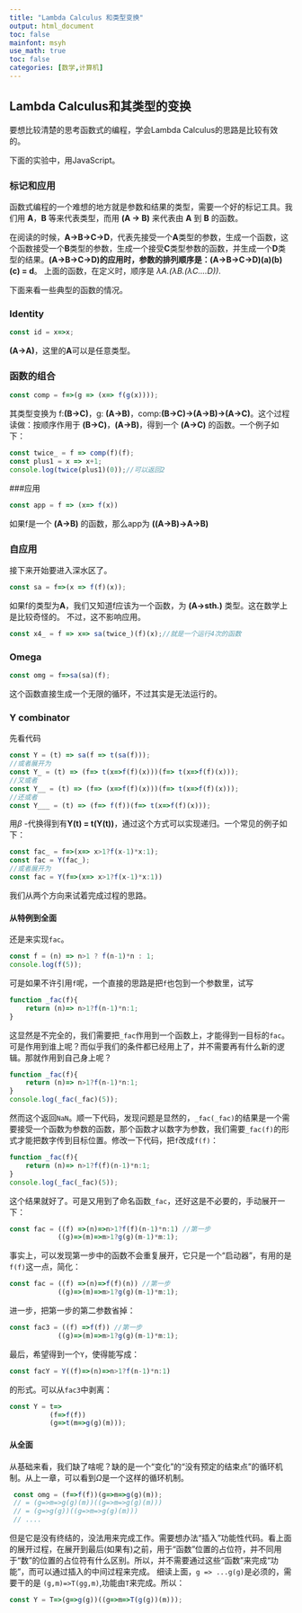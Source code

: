 ```yaml
---
title: "Lambda Calculus 和类型变换"
output: html_document
toc: false
mainfont: msyh
use_math: true
toc: false
categories: [数学,计算机]
---
```

<meta http-equiv='Content-Type' content='text/html; charset=utf-8' />


## Lambda Calculus和其类型的变换
要想比较清楚的思考函数式的编程，学会Lambda Calculus的思路是比较有效的。


下面的实验中，用JavaScript。

### 标记和应用
函数式编程的一个难想的地方就是参数和结果的类型，需要一个好的标记工具。我们用 **A**，**B** 等来代表类型，而用 **(A -> B)** 来代表由 **A** 到 **B** 的函数。

在阅读的时候，**A->B->C->D**，代表先接受一个**A**类型的参数，生成一个函数，这个函数接受一个**B**类型的参数，生成一个接受**C**类型参数的函数，并生成一个**D**类型的结果。**(A->B->C->D)**的应用时，参数的排列顺序是：**(A->B->C->D)(a)(b)(c) = d**。
上面的函数，在定义时，顺序是 *$\lambda A. (\lambda B. (\lambda C.  ...D ))$*.

下面来看一些典型的函数的情况。

### Identity
``` javascript
const id = x=>x;
```
**(A->A)**，这里的**A**可以是任意类型。

### 函数的组合
``` javascript
const comp = f=>(g => (x=> f(g(x))));
```
其类型变换为 f:**(B->C)**，g: **(A->B)**，comp:**(B->C)->(A->B)->(A->C)**。这个过程读做：按顺序作用于 **(B->C)**，**(A->B)**，得到一个 **(A->C)** 的函数。一个例子如下：
``` javascript
const twice_ = f => comp(f)(f);
const plus1 = x => x+1;
console.log(twice(plus1)(0));//可以返回2
```

###应用
``` javascript
const app = f => (x=> f(x))
```
如果f是一个 **(A->B)** 的函数，那么app为 **((A->B)->A->B)**

### 自应用
接下来开始要进入深水区了。
```javascript
const sa = f=>(x => f(f)(x));
```
如果f的类型为**A**，我们又知道f应该为一个函数，为 **(A->sth.)** 类型。这在数学上是比较奇怪的。
不过，这不影响应用。
``` javascript
const x4_ = f => x=> sa(twice_)(f)(x);//就是一个运行4次的函数
```

### Omega
``` javascript
const omg = f=>sa(sa)(f);
```
这个函数直接生成一个无限的循环，不过其实是无法运行的。

### Y combinator
先看代码
``` javascript
const Y = (t) => sa(f => t(sa(f)));
//或者展开为
const Y_ = (t) => (f=> t(x=>f(f)(x)))(f=> t(x=>f(f)(x)));
//又或者
const Y__ = (t) => (f=> (x=>f(f)(x)))(f=> t(x=>f(f)(x)));
//还或者
const Y___ = (t) => (f=> f(f))(f=> t(x=>f(f)(x)));
```
用$\beta$ -代换得到有**Y(t) = t(Y(t))**，通过这个方式可以实现递归。一个常见的例子如下：
``` javascript
const fac_ = f=>(x=> x>1?f(x-1)*x:1);
const fac = Y(fac_);
//或者展开为
const fac = Y(f=>(x=> x>1?f(x-1)*x:1))
```
我们从两个方向来试着完成过程的思路。

#### 从特例到全面
还是来实现`fac`。
``` javascript
const f = (n) => n>1 ? f(n-1)*n : 1;
console.log(f(5));
```
可是如果不许引用`f`呢，一个直接的思路是把`f`也包到一个参数里，试写
``` javascript
function _fac(f){
    return (n)=> n>1?f(n-1)*n:1;
}
```
这显然是不完全的，我们需要把`_fac`作用到一个函数上，才能得到一目标的`fac`。可是作用到谁上呢？而似乎我们的条件都已经用上了，并不需要再有什么新的逻辑。那就作用到自己身上呢？
``` javascript
function _fac(f){
    return (n)=> n>1?f(n-1)*n:1;
}
console.log(_fac(_fac)(5));
```
然而这个返回`NaN`。顺一下代码，发现问题是显然的，`_fac(_fac)`的结果是一个需要接受一个函数为参数的函数，那个函数才以数字为参数，我们需要`_fac(f)`的形式才能把数字传到目标位置。修改一下代码，把`f`改成`f(f)`：
``` javascript
function _fac(f){
    return (n)=> n>1?f(f)(n-1)*n:1;
}
console.log(_fac(_fac)(5));
```
这个结果就好了。可是又用到了命名函数`_fac`，还好这是不必要的，手动展开一下：
``` javascript
const fac = ((f) =>(n)=>n>1?f(f)(n-1)*n:1) //第一步
            ((g)=>(m)=>m>1?g(g)(m-1)*m:1);
```            
事实上，可以发现第一步中的函数不会重复展开，它只是一个“启动器”，有用的是`f(f)`这一点，简化：
``` javascript
const fac = ((f) =>(n)=>f(f)(n)) //第一步
            ((g)=>(m)=>m>1?g(g)(m-1)*m:1);
```
进一步，把第一步的第二参数省掉：
``` javascript
const fac3 = ((f) =>f(f)) //第一步
            ((g)=>(m)=>m>1?g(g)(m-1)*m:1);
```
最后，希望得到一个`Y`，使得能写成：
``` javascript
const facY = Y((f)=>(n)=>n>1?f(n-1)*n:1)
```
的形式。可以从`fac3`中剥离：
``` javascript
const Y = t=>
          (f=>f(f))
          (g=>t(m=>g(g)(m)));
```

#### 从全面
从基础来看，我们缺了啥呢？缺的是一个“变化”的“没有预定的结束点”的循环机制。从上一章，可以看到$\Omega$是一个这样的循环机制。
``` javascript
 const omg = (f=>f(f))(g=>m=>g(g)(m));
 // = (g=>m=>g(g)(m))((g=>m=>g(g)(m)))
 // = (g=>g(g))((g=>m=>g(g)(m)))
 // ....
```
但是它是没有终结的，没法用来完成工作。需要想办法“插入”功能性代码。看上面的展开过程，在展开到最后(如果有)之前，用于“函数”位置的占位符，并不同用于“数”的位置的占位符有什么区别。所以，并不需要通过这些“函数”来完成“功能”，而可以通过插入的中间过程来完成。
细读上面，`g => ...g(g)`是必须的，需要干的是 `(g,m)=>T(gg,m)`,功能由`T`来完成。所以：
```javascript
const Y = T=>(g=>g(g))((g=>m=>T(g(g))(m)));
```

